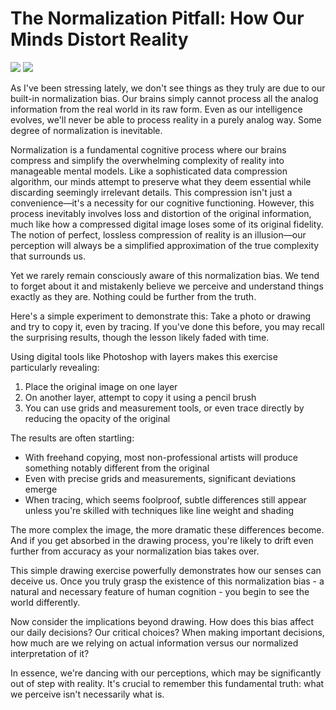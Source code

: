 # The Normalization Pitfall: How Our Minds Distort Reality

![](images/010-1.png)
![](images/010-2.png)

As I've been stressing lately, we don't see things as they truly are due to our built-in normalization bias. Our brains simply cannot process all the analog information from the real world in its raw form. Even as our intelligence evolves, we'll never be able to process reality in a purely analog way. Some degree of normalization is inevitable.

Normalization is a fundamental cognitive process where our brains compress and simplify the overwhelming complexity of reality into manageable mental models. Like a sophisticated data compression algorithm, our minds attempt to preserve what they deem essential while discarding seemingly irrelevant details. This compression isn't just a convenience—it's a necessity for our cognitive functioning. However, this process inevitably involves loss and distortion of the original information, much like how a compressed digital image loses some of its original fidelity. The notion of perfect, lossless compression of reality is an illusion—our perception will always be a simplified approximation of the true complexity that surrounds us.

Yet we rarely remain consciously aware of this normalization bias. We tend to forget about it and mistakenly believe we perceive and understand things exactly as they are. Nothing could be further from the truth.

Here's a simple experiment to demonstrate this: Take a photo or drawing and try to copy it, even by tracing. If you've done this before, you may recall the surprising results, though the lesson likely faded with time.

Using digital tools like Photoshop with layers makes this exercise particularly revealing:

1. Place the original image on one layer
2. On another layer, attempt to copy it using a pencil brush
3. You can use grids and measurement tools, or even trace directly by reducing the opacity of the original

The results are often startling:

- With freehand copying, most non-professional artists will produce something notably different from the original
- Even with precise grids and measurements, significant deviations emerge
- When tracing, which seems foolproof, subtle differences still appear unless you're skilled with techniques like line weight and shading

The more complex the image, the more dramatic these differences become. And if you get absorbed in the drawing process, you're likely to drift even further from accuracy as your normalization bias takes over.

This simple drawing exercise powerfully demonstrates how our senses can deceive us. Once you truly grasp the existence of this normalization bias - a natural and necessary feature of human cognition - you begin to see the world differently.

Now consider the implications beyond drawing. How does this bias affect our daily decisions? Our critical choices? When making important decisions, how much are we relying on actual information versus our normalized interpretation of it?

In essence, we're dancing with our perceptions, which may be significantly out of step with reality. It's crucial to remember this fundamental truth: what we perceive isn't necessarily what is.